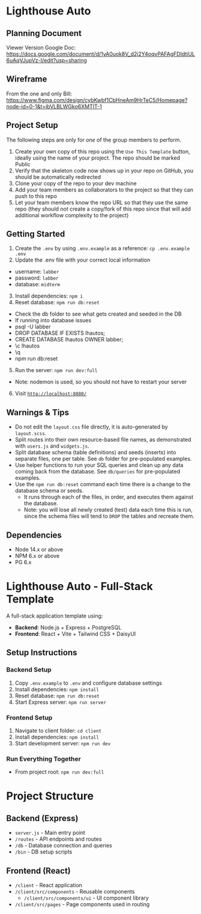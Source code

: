 # Lighthouse Auto

## Planning Document

Viewer Version Google Doc: https://docs.google.com/document/d/1yA0uok8V_d2j2Y4oqvPAFAgFDIdtiUL6uAqVJupVz-I/edit?usp=sharing

## Wireframe
From the one and only Bill: https://www.figma.com/design/cybKwbf1CbHneAm9HrTeC5/Homepage?node-id=0-1&t=ibVLBLWGko6XMTIT-1

## Project Setup

The following steps are only for _one_ of the group members to perform.

1. Create your own copy of this repo using the `Use This Template` button, ideally using the name of your project. The repo should be marked Public
2. Verify that the skeleton code now shows up in your repo on GitHub, you should be automatically redirected
3. Clone your copy of the repo to your dev machine
4. Add your team members as collaborators to the project so that they can push to this repo
5. Let your team members know the repo URL so that they use the same repo (they should _not_ create a copy/fork of this repo since that will add additional workflow complexity to the project)

## Getting Started

1. Create the `.env` by using `.env.example` as a reference: `cp .env.example .env`
2. Update the .env file with your correct local information

- username: `labber`
- password: `labber`
- database: `midterm`

3. Install dependencies: `npm i`
4. Reset database: `npm run db:reset`

- Check the db folder to see what gets created and seeded in the DB
- If running into database issues
- psql -U labber
- DROP DATABASE IF EXISTS lhautos;
- CREATE DATABASE lhautos OWNER labber;
- \c lhautos
- \q
- npm run db:reset

5. Run the server: `npm run dev:full`

- Note: nodemon is used, so you should not have to restart your server

6. Visit [`http://localhost:8080/`](http://localhost:5173/)

## Warnings & Tips

- Do not edit the `layout.css` file directly, it is auto-generated by `layout.scss`.
- Split routes into their own resource-based file names, as demonstrated with `users.js` and `widgets.js`.
- Split database schema (table definitions) and seeds (inserts) into separate files, one per table. See `db` folder for pre-populated examples.
- Use helper functions to run your SQL queries and clean up any data coming back from the database. See `db/queries` for pre-populated examples.
- Use the `npm run db:reset` command each time there is a change to the database schema or seeds.
  - It runs through each of the files, in order, and executes them against the database.
  - Note: you will lose all newly created (test) data each time this is run, since the schema files will tend to `DROP` the tables and recreate them.

## Dependencies

- Node 14.x or above
- NPM 6.x or above
- PG 6.x

# Lighthouse Auto - Full-Stack Template

A full-stack application template using:

- **Backend**: Node.js + Express + PostgreSQL
- **Frontend**: React + Vite + Tailwind CSS + DaisyUI

## Setup Instructions

### Backend Setup

1. Copy `.env.example` to `.env` and configure database settings
2. Install dependencies: `npm install`
3. Reset database: `npm run db:reset`
4. Start Express server: `npm run server`

### Frontend Setup

1. Navigate to client folder: `cd client`
2. Install dependencies: `npm install`
3. Start development server: `npm run dev`

### Run Everything Together

- From project root: `npm run dev:full`

# Project Structure

## Backend (Express)

- `server.js` - Main entry point
- `/routes` - API endpoints and routes
- `/db` - Database connection and queries
- `/bin` - DB setup scripts

## Frontend (React)

- `/client` - React application
- `/client/src/components` - Reusable components
  - `/client/src/components/ui` - UI component library
- `/client/src/pages` - Page components used in routing
